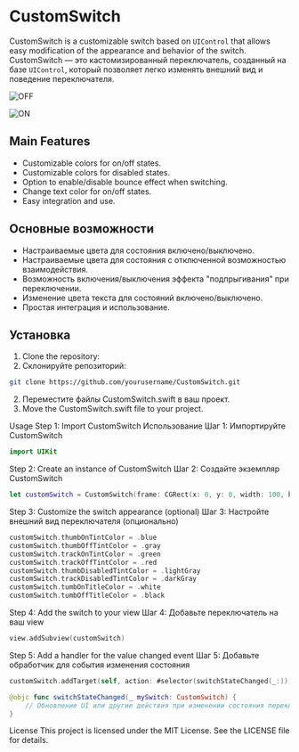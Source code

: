 # CustomSwitch

CustomSwitch is a customizable switch based on `UIControl` that allows easy modification of the appearance and behavior of the switch.
CustomSwitch — это кастомизированный переключатель, созданный на базе `UIControl`, который позволяет легко изменять внешний вид и поведение переключателя.

![OFF](https://raw.githubusercontent.com/Vlad-tdk/Customizable-UISwitch/main/%D0%A1ustomizable%20UISwitch/001.png)

![ON](https://raw.githubusercontent.com/Vlad-tdk/Customizable-UISwitch/main/%D0%A1ustomizable%20UISwitch/002.png)

## Main Features

- Customizable colors for on/off states.
- Customizable colors for disabled states.
- Option to enable/disable bounce effect when switching.
- Change text color for on/off states.
- Easy integration and use.


## Основные возможности

- Настраиваемые цвета для состояния включено/выключено.
- Настраиваемые цвета для состояния с отключенной возможностью взаимодействия.
- Возможность включения/выключения эффекта "подпрыгивания" при переключении.
- Изменение цвета текста для состояний включено/выключено.
- Простая интеграция и использование.

## Установка

1. Clone the repository:
1. Склонируйте репозиторий:

```bash
git clone https://github.com/yourusername/CustomSwitch.git
```
2. Переместите файлы CustomSwitch.swift в ваш проект.
2. Move the CustomSwitch.swift file to your project.

Usage
Step 1: Import CustomSwitch
Использование
Шаг 1: Импортируйте CustomSwitch
```swift
import UIKit
```
Step 2: Create an instance of CustomSwitch
Шаг 2: Создайте экземпляр CustomSwitch

```swift
let customSwitch = CustomSwitch(frame: CGRect(x: 0, y: 0, width: 100, height: 77))
```
Step 3: Customize the switch appearance (optional)
Шаг 3: Настройте внешний вид переключателя (опционально)

```swift
customSwitch.thumbOnTintColor = .blue
customSwitch.thumbOffTintColor = .gray
customSwitch.trackOnTintColor = .green
customSwitch.trackOffTintColor = .red
customSwitch.thumbDisabledTintColor = .lightGray
customSwitch.trackDisabledTintColor = .darkGray
customSwitch.tumbOnTitleColor = .white
customSwitch.tumbOffTitleColor = .black
```
Step 4: Add the switch to your view
Шаг 4: Добавьте переключатель на ваш view

```swift
view.addSubview(customSwitch)

```

Step 5: Add a handler for the value changed event
Шаг 5: Добавьте обработчик для события изменения состояния
```swift
customSwitch.addTarget(self, action: #selector(switchStateChanged(_:)), for: .valueChanged)

@objc func switchStateChanged(_ mySwitch: CustomSwitch) {
    // Обновление UI или другие действия при изменении состояния переключателя
}
```
License
This project is licensed under the MIT License. See the LICENSE file for details.
